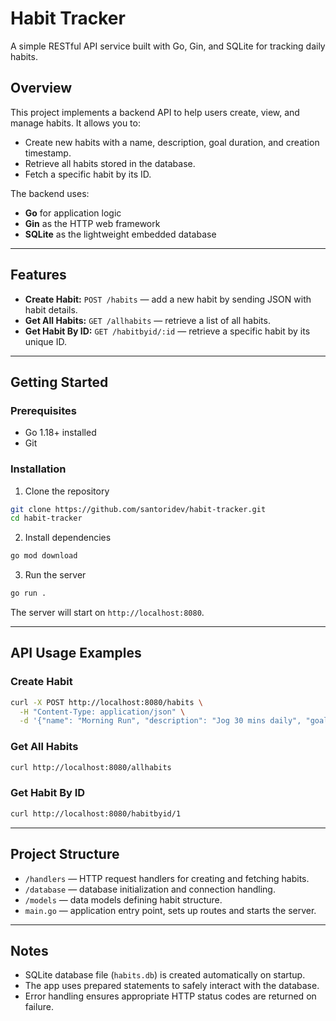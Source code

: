 

# Habit Tracker

A simple RESTful API service built with Go, Gin, and SQLite for tracking daily habits.

## Overview

This project implements a backend API to help users create, view, and manage habits. It allows you to:

* Create new habits with a name, description, goal duration, and creation timestamp.
* Retrieve all habits stored in the database.
* Fetch a specific habit by its ID.

The backend uses:

* **Go** for application logic
* **Gin** as the HTTP web framework
* **SQLite** as the lightweight embedded database

---

## Features

* **Create Habit:** `POST /habits` — add a new habit by sending JSON with habit details.
* **Get All Habits:** `GET /allhabits` — retrieve a list of all habits.
* **Get Habit By ID:** `GET /habitbyid/:id` — retrieve a specific habit by its unique ID.

---

## Getting Started

### Prerequisites

* Go 1.18+ installed
* Git

### Installation

1. Clone the repository

```bash
git clone https://github.com/santoridev/habit-tracker.git
cd habit-tracker
```

2. Install dependencies

```bash
go mod download
```

3. Run the server

```bash
go run .
```

The server will start on `http://localhost:8080`.

---

## API Usage Examples

### Create Habit

```bash
curl -X POST http://localhost:8080/habits \
  -H "Content-Type: application/json" \
  -d '{"name": "Morning Run", "description": "Jog 30 mins daily", "goal_days": 30}'
```

### Get All Habits

```bash
curl http://localhost:8080/allhabits
```

### Get Habit By ID

```bash
curl http://localhost:8080/habitbyid/1
```

---

## Project Structure

* `/handlers` — HTTP request handlers for creating and fetching habits.
* `/database` — database initialization and connection handling.
* `/models` — data models defining habit structure.
* `main.go` — application entry point, sets up routes and starts the server.

---

## Notes

* SQLite database file (`habits.db`) is created automatically on startup.
* The app uses prepared statements to safely interact with the database.
* Error handling ensures appropriate HTTP status codes are returned on failure.




